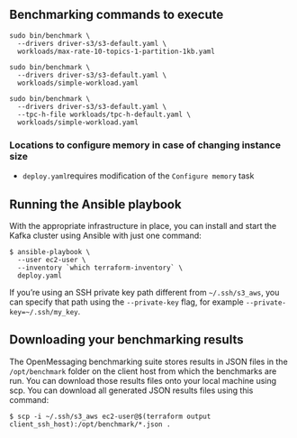 ## Benchmarking commands to execute

```
sudo bin/benchmark \
  --drivers driver-s3/s3-default.yaml \
  workloads/max-rate-10-topics-1-partition-1kb.yaml
```

```
sudo bin/benchmark \
  --drivers driver-s3/s3-default.yaml \
  workloads/simple-workload.yaml
```

```
sudo bin/benchmark \
  --drivers driver-s3/s3-default.yaml \
  --tpc-h-file workloads/tpc-h-default.yaml \
  workloads/simple-workload.yaml
```

### Locations to configure memory in case of changing instance size

* `deploy.yaml`requires modification of the `Configure memory` task

## Running the Ansible playbook

With the appropriate infrastructure in place, you can install and start the Kafka cluster using Ansible with just one command:

```
$ ansible-playbook \
  --user ec2-user \
  --inventory `which terraform-inventory` \
  deploy.yaml
```

If you’re using an SSH private key path different from `~/.ssh/s3_aws`, you can specify that path using the `--private-key` flag, for example `--private-key=~/.ssh/my_key`.

## Downloading your benchmarking results

The OpenMessaging benchmarking suite stores results in JSON files in the `/opt/benchmark` folder on the client host from which the benchmarks are run. You can download those results files onto your local machine using scp. You can download all generated JSON results files using this command:

```
$ scp -i ~/.ssh/s3_aws ec2-user@$(terraform output client_ssh_host):/opt/benchmark/*.json .
```

